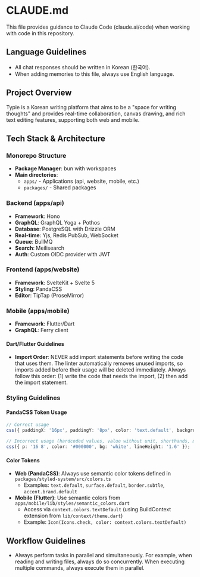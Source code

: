# CLAUDE.md

This file provides guidance to Claude Code (claude.ai/code) when working with code in this repository.

## Language Guidelines

- All chat responses should be written in Korean (한국어).
- When adding memories to this file, always use English language.

## Project Overview

Typie is a Korean writing platform that aims to be a "space for writing thoughts" and provides real-time collaboration, canvas drawing, and rich text editing features, supporting both web and mobile.

## Tech Stack & Architecture

### Monorepo Structure

- **Package Manager**: bun with workspaces
- **Main directories**:
  - `apps/` - Applications (api, website, mobile, etc.)
  - `packages/` - Shared packages

### Backend (apps/api)

- **Framework**: Hono
- **GraphQL**: GraphQL Yoga + Pothos
- **Database**: PostgreSQL with Drizzle ORM
- **Real-time**: Yjs, Redis PubSub, WebSocket
- **Queue**: BullMQ
- **Search**: Meilisearch
- **Auth**: Custom OIDC provider with JWT

### Frontend (apps/website)

- **Framework**: SvelteKit + Svelte 5
- **Styling**: PandaCSS
- **Editor**: TipTap (ProseMirror)

### Mobile (apps/mobile)

- **Framework**: Flutter/Dart
- **GraphQL**: Ferry client

#### Dart/Flutter Guidelines

- **Import Order**: NEVER add import statements before writing the code that uses them. The linter automatically removes unused imports, so imports added before their usage will be deleted immediately. Always follow this order: (1) write the code that needs the import, (2) then add the import statement.

### Styling Guidelines

#### PandaCSS Token Usage

```typescript
// Correct usage
css({ paddingX: '16px', paddingY: '8px', color: 'text.default', backgroundColor: 'surface.default', lineHeight: '[1.6]' });

// Incorrect usage (hardcoded values, value without unit, shorthands, multiple values, arbitrary values without brackets)
css({ p: '16 8', color: '#000000', bg: 'white', lineHeight: '1.6' });
```

#### Color Tokens

- **Web (PandaCSS)**: Always use semantic color tokens defined in `packages/styled-system/src/colors.ts`
  - Examples: `text.default`, `surface.default`, `border.subtle`, `accent.brand.default`
- **Mobile (Flutter)**: Use semantic colors from `apps/mobile/lib/styles/semantic_colors.dart`
  - Access via `context.colors.textDefault` (using BuildContext extension from `lib/context/theme.dart`)
  - Example: `Icon(Icons.check, color: context.colors.textDefault)`

## Workflow Guidelines

- Always perform tasks in parallel and simultaneously. For example, when reading and writing files, always do so concurrently. When executing multiple commands, always execute them in parallel.
